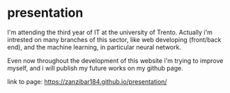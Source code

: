 # presentation
I'm attending the third year of IT at the university of Trento. Actually i'm intrested on many branches of this sector, like web developing (front/back end), and the machine learning, in particular neural network.

Even now throughout the development of this website i'm trying to improve myself, and i will publish my future works on my github page.

link to page:  https://zanzibar184.github.io/presentation/

